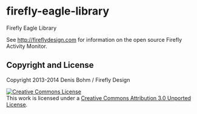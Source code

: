 firefly-eagle-library
=====================

Firefly Eagle Library

See http://fireflydesign.com for information on the open source Firefly Activity Monitor.

Copyright and License
---------------------
Copyright 2013-2014 Denis Bohm / Firefly Design

<a rel="license" href="http://creativecommons.org/licenses/by/3.0/deed.en_US"><img alt="Creative Commons License" style="border-width:0" src="http://i.creativecommons.org/l/by/3.0/88x31.png" /></a><br />This work is licensed under a <a rel="license" href="http://creativecommons.org/licenses/by/3.0/deed.en_US">Creative Commons Attribution 3.0 Unported License</a>.
